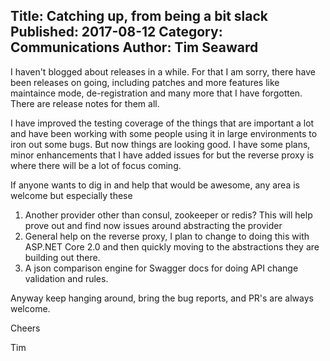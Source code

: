 Title: Catching up, from being a bit slack
Published: 2017-08-12
Category: Communications
Author: Tim Seaward
---

I haven't blogged about releases in a while. For that I am sorry, there have been releases on going, including patches and more features like maintaince mode, de-registration and many more that I have forgotten. There are release notes for them all. 


I have improved the testing coverage of the things that are important a lot and have been working with some people using it in large environments to iron out some bugs. But now things are looking good. I have some plans, minor enhancements that I have added issues for but the reverse proxy is where there will be a lot of focus coming.


If anyone wants to dig in and help that would be awesome, any area is welcome but especially these

1. Another provider other than consul, zookeeper or redis? This will help prove out and find now issues around abstracting the provider
1. General help on the reverse proxy, I plan to change to doing this with ASP.NET Core 2.0 and then quickly moving to the abstractions they are building out there. 
1. A json comparison engine for Swagger docs for doing API change validation and rules.


Anyway keep hanging around, bring the bug reports, and PR's are always welcome.


Cheers

Tim